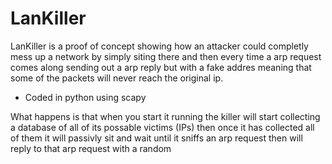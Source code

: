 # LanKiller

LanKiller is a proof of concept showing how an attacker could completly mess up a network by simply siting
there and then every time a arp request comes along sending out a arp reply but with a fake addres meaning that
some of the packets will never reach the original ip.

- Coded in python using scapy

What happens is that when you start it running the killer will start collecting a database of all of its possable victims (IPs)
then once it has collected all of them it will passivly sit and wait until it sniffs an arp request then will reply to that arp request with a random 
